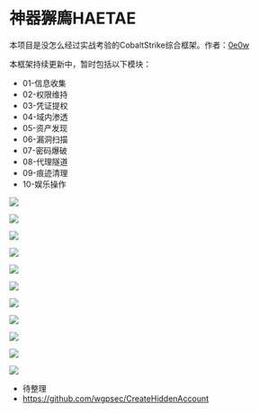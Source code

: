 # 神器獬廌HAETAE
本项目是没怎么经过实战考验的CobaltStrike综合框架。作者：[0e0w](https://github.com/0e0w)

本框架持续更新中，暂时包括以下模块：

- 01-信息收集
- 02-权限维持
- 03-凭证提权
- 04-域内渗透
- 05-资产发现
- 06-漏洞扫描
- 07-密码爆破
- 08-代理隧道
- 09-痕迹清理
- 10-娱乐操作

![](TEMP/00.png)

![](TEMP/01.png)

![](TEMP/02.png)

![](TEMP/03.png)

![](TEMP/04.png)

![](TEMP/05.png)

![](TEMP/06.png)

![](TEMP/07.png)

![](TEMP/08.png)

![](TEMP/09.png)

![](TEMP/10.png)

- 待整理
- https://github.com/wgpsec/CreateHiddenAccount